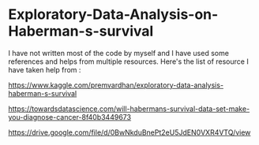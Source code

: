 # Exploratory-Data-Analysis-on-Haberman-s-survival

I have not written most of the code by myself and I have used some references and helps from multiple resources. Here's the list of resource I have taken help from :

https://www.kaggle.com/premvardhan/exploratory-data-analysis-haberman-s-survival

https://towardsdatascience.com/will-habermans-survival-data-set-make-you-diagnose-cancer-8f40b3449673

https://drive.google.com/file/d/0BwNkduBnePt2eU5JdEN0VXR4VTQ/view
